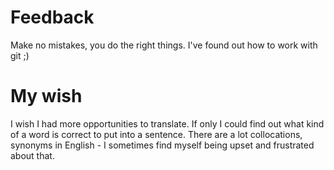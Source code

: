 # Feedback
Make no mistakes, you do the right things. I've found out how to work with git ;)

# My wish
I wish I had more opportunities to translate.
If only I could find out what kind of a word is correct to put into a sentence. There are a lot collocations, synonyms in English - I sometimes find myself being upset and frustrated about that.
